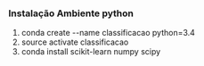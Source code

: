 ### Instalação Ambiente python

1. conda create --name classificacao python=3.4
2. source activate classificacao
3. conda install scikit-learn numpy scipy
